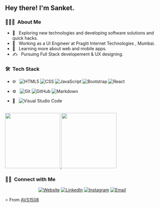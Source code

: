 

<h2> Hey there! I'm Sanket.</h2>

<h3> 👨🏻‍💻 &nbsp;About Me </h3>

- 🤔 &nbsp; Exploring new technologies and developing software solutions and quick hacks.
- 💼 &nbsp; Working as a UI Engineer at Pragiti Internet Technologies , Mumbai.
- 🌱 &nbsp; Learning more about web and mobile apps.
- ✍️ &nbsp; Pursuing Full Stack developement & UX designing.

<h3> 🛠 &nbsp;Tech Stack</h3>


- 🌐 &nbsp;
  ![HTML5](https://img.shields.io/badge/-HTML5-333333?style=flat&logo=HTML5)
  ![CSS](https://img.shields.io/badge/-CSS-333333?style=flat&logo=CSS3&logoColor=1572B6)
  ![JavaScript](https://img.shields.io/badge/-JavaScript-333333?style=flat&logo=javascript)
  ![Bootstrap](https://img.shields.io/badge/-Bootstrap-333333?style=flat&logo=bootstrap&logoColor=563D7C)
  ![React](https://img.shields.io/badge/-React-333333?style=flat&logo=react)

- ⚙️ &nbsp;
  ![Git](https://img.shields.io/badge/-Git-333333?style=flat&logo=git)
  ![GitHub](https://img.shields.io/badge/-GitHub-333333?style=flat&logo=github)
  ![Markdown](https://img.shields.io/badge/-Markdown-333333?style=flat&logo=markdown)
- 🔧 &nbsp;
  ![Visual Studio Code](https://img.shields.io/badge/-Visual%20Studio%20Code-333333?style=flat&logo=visual-studio-code&logoColor=007ACC)

<br/>

<a href="https://github.com/sanket4real">
  <img height="180em" src="https://github-readme-stats.vercel.app/api?username=sanket4real&theme=buefy&show_icons=true" />
  <img height="180em" src="https://github-readme-stats.vercel.app/api/top-langs/?username=sanket4real&theme=buefy&layout=compact" />
</a>

<br/>

<h3> 🤝🏻 &nbsp;Connect with Me </h3>

<p align="center">
<a href="https://www.sanketdesai.tech/"><img alt="Website" src="https://img.shields.io/badge/Website-www.sanketdesai.tech-blue?style=flat-square&logo=google-chrome"></a>
<a href="https://www.linkedin.com/in/sanket-desai-01956b128"><img alt="LinkedIn" src="https://img.shields.io/badge/LinkedIn-Sanket%20Desai-blue?style=flat-square&logo=linkedin"></a>
<a href="https://www.instagram.com/sanket4real/"><img alt="Instagram" src="https://img.shields.io/badge/Instagram-sanket4real-blue?style=flat-square&logo=instagram"></a>
<a href="mailto:desaisanket68@gmail.com"><img alt="Email" src="https://img.shields.io/badge/Email-desaisanket68@gmail.comu-blue?style=flat-square&logo=gmail"></a>
</p>

⭐️ From [AVS1508](https://github.com/AVS1508)
